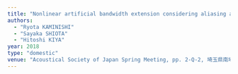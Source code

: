 ```yaml
---
title: "Nonlinear artificial bandwidth extension considering aliasing artifacts for speaker verification and its evaluation to communication signals"
authors:
  - "Ryota KAMINISHI"
  - "Sayaka SHIOTA"
  - "Hitoshi KIYA"
year: 2018
type: "domestic"
venue: "Acoustical Society of Japan Spring Meeting, pp. 2-Q-2, 埼玉県南埼玉郡　日本工業大学宮代キャンパス, 2018-03-14."
---
```

